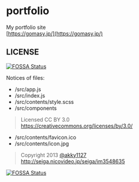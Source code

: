 portfolio
=========

My portfolio site  
[https://gomasy.jp/](https://gomasy.jp/)

## LICENSE
[![FOSSA Status](https://app.fossa.com/api/projects/git%2Bgithub.com%2FGomasy%2Fportfolio.svg?type=shield)](https://app.fossa.com/projects/git%2Bgithub.com%2FGomasy%2Fportfolio?ref=badge_shield)

Notices of files:

* /src/app.js
* /src/index.js
* /src/contents/style.scss
* /src/components

> Licensed CC BY 3.0  
> https://creativecommons.org/licenses/by/3.0/

* /src/contents/favicon.ico
* /src/contents/icon.jpg

> Copyright 2013 [@akky1127](https://twitter.com/akky1127)  
> http://seiga.nicovideo.jp/seiga/im3548635


[![FOSSA Status](https://app.fossa.com/api/projects/git%2Bgithub.com%2FGomasy%2Fportfolio.svg?type=large)](https://app.fossa.com/projects/git%2Bgithub.com%2FGomasy%2Fportfolio?ref=badge_large)